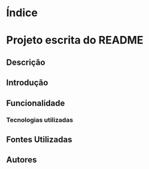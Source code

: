 # Índice

# Projeto escrita do README

## Descrição

## Introdução

## Funcionalidade

### Tecnologias utilizadas

## Fontes Utilizadas

## Autores